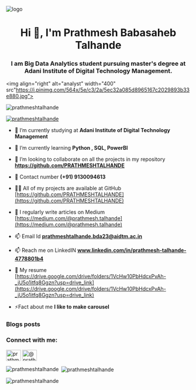 ![logo](https://github.com/PRATHMESHTALHANDE/PRATHMESHTALHANDE/blob/main/BiG%20data%20analyst_page-0001.jpg)
<h1 align="center">Hi 👋, I'm Prathmesh Babasaheb Talhande</h1>
<h3 align="center">I am Big Data Analytics student pursuing master's degree at Adani Institute of Digital Technology Management.</h3>

<img align="right" alt="analyst" width="400" src"https://i.pinimg.com/564x/5e/c3/2a/5ec32a085d8965167c2029893b33e880.jpg">

<p align="left"> <img src="https://komarev.com/ghpvc/?username=prathmeshtalhande&label=Profile%20views&color=0e75b6&style=flat" alt="prathmeshtalhande" /> </p>

<p align="left"> <a href="https://github.com/ryo-ma/github-profile-trophy"><img src="https://github-profile-trophy.vercel.app/?username=prathmeshtalhande" alt="prathmeshtalhande" /></a> </p>

- 🔭 I’m currently studying at **Adani Institute of Digital Technology Management**

- 🌱 I’m currently learning **Python , SQL, PowerBI**

- 👯 I’m looking to collaborate on all the projects in my repository **https://github.com/PRATHMESHTALHANDE**

- 🤝 Contact number **(+91) 9130094613**

- 👨‍💻 All of my projects are available at GitHub [https://github.com/PRATHMESHTALHANDE](https://github.com/PRATHMESHTALHANDE)

- 📝 I regularly write articles on Medium [https://medium.com/@prathmesh.talhande](https://medium.com/@prathmesh.talhande)

- 📫 Email Id **prathmeshtalhande.bda23@aidtm.ac.in**

- 📫 Reach me on LinkedIN **www.linkedin.com/in/prathmesh-talhande-4778801b4**

- 📄 My resume [https://drive.google.com/drive/folders/1VcHw10PbHdcxPvAh-_jU5o1itfq8Ggzn?usp=drive_link](https://drive.google.com/drive/folders/1VcHw10PbHdcxPvAh-_jU5o1itfq8Ggzn?usp=drive_link)

- ⚡Fact about me **I like to make carousel**

### Blogs posts
<!-- BLOG-POST-LIST:START -->
<!-- BLOG-POST-LIST:END -->

<h3 align="left">Connect with me:</h3>
<p align="left">
<a href="https://linkedin.com/in/prathmesh talhande" target="blank"><img align="center" src="https://raw.githubusercontent.com/rahuldkjain/github-profile-readme-generator/master/src/images/icons/Social/linked-in-alt.svg" alt="prathmesh talhande" height="30" width="40" /></a>
<a href="https://medium.com/@prathmesh talhande" target="blank"><img align="center" src="https://raw.githubusercontent.com/rahuldkjain/github-profile-readme-generator/master/src/images/icons/Social/medium.svg" alt="@prathmesh talhande" height="30" width="40" /></a>
</p>

<p><img align="left" src="https://github-readme-stats.vercel.app/api/top-langs?username=prathmeshtalhande&show_icons=true&locale=en&layout=compact" alt="prathmeshtalhande" /></p>

<p>&nbsp;<img align="center" src="https://github-readme-stats.vercel.app/api?username=prathmeshtalhande&show_icons=true&locale=en" alt="prathmeshtalhande" /></p>

<p><img align="center" src="https://github-readme-streak-stats.herokuapp.com/?user=prathmeshtalhande&" alt="prathmeshtalhande" /></p>

